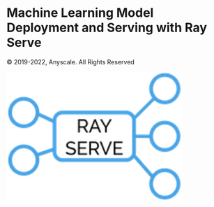 # Machine Learning Model Deployment and Serving with Ray Serve 

© 2019-2022, Anyscale. All Rights Reserved

<img src ="images/ray_serve.png" width="80%" height="40%">
